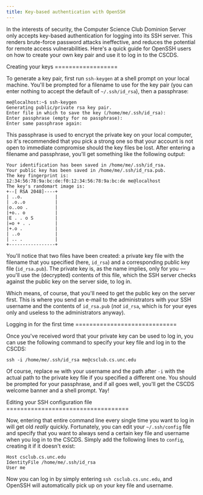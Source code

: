 ```yaml
---
title: Key-based authentication with OpenSSH
---
```


In the interests of security, the Computer Science Club Dominion Server only
accepts key-based authentication for logging into its SSH server.  This renders
brute-force password attacks ineffective, and reduces the potential for remote
access vulnerabilities.  Here's a quick guide for OpenSSH users on how to
create your own key pair and use it to log in to the CSCDS.

<section markdown="1">
Creating your keys
==================

To generate a key pair, first run `ssh-keygen` at a shell prompt on your local
machine.  You'll be prompted for a filename to use for the key pair (you can
enter nothing to accept the default of `~/.ssh/id_rsa`), then a passphrase:

    me@localhost:~$ ssh-keygen
    Generating public/private rsa key pair.
    Enter file in which to save the key (/home/me/.ssh/id_rsa):
    Enter passphrase (empty for no passphrase):
    Enter same passphrase again:

This passphrase is used to encrypt the private key on your local computer, so
it's recommended that you pick a strong one so that your account is not open to
immediate compromise should the key files be lost.  After entering a filename
and passphrase, you'll get something like the following output:

    Your identification has been saved in /home/me/.ssh/id_rsa.
    Your public key has been saved in /home/me/.ssh/id_rsa.pub.
    The key fingerprint is:
    12:34:56:78:9a:bc:de:f0:12:34:56:78:9a:bc:de me@localhost
    The key's randomart image is:
    +--[ RSA 2048]----+
    | ..o.            |
    | .o..o           |
    |o..oo .          |
    |+o.. o           |
    |E . . o S        |
    |=o + . .         |
    |+.o .            |
    | ..o             |
    | .. .            |
    +-----------------+

You'll notice that two files have been created: a private key file with the
filename that you specified (here, `id_rsa`) and a corresponding public key
file (`id_rsa.pub`).  The private key is, as the name implies, only for
you&nbsp;— you'll use the (decrypted) contents of this file, which the SSH
server checks against the public key on the server side, to log in.

Which means, of course, that you'll need to get the public key on the server
first.  This is where you send an e-mail to the administrators with your SSH
username and the contents of `id_rsa.pub` (_not_ `id_rsa`, which is for your
eyes only and useless to the administrators anyway).
</section>

<section markdown="1">
Logging in for the first time
=============================

Once you've received word that your private key can be used to log in, you can
use the following command to specify your key file and log in to the CSCDS:

    ssh -i /home/me/.ssh/id_rsa me@csclub.cs.unc.edu

Of course, replace `me` with your username and the path after `-i` with the
actual path to the private key file if you specified a different one.  You
should be prompted for your passphrase, and if all goes well, you'll get the
CSCDS welcome banner and a shell prompt.  Yay!
</section>

<section markdown="1">
Editing your SSH configuration file
===================================

Now, entering that entire command line every single time you want to log in
will get old _really_ quickly.  Fortunately, you can edit your `~/.ssh/config`
file and specify that you want to always send a certain key file and username
when you log in to the CSCDS.  Simply add the following lines to `config`,
creating it if it doesn't exist:

    Host csclub.cs.unc.edu
    IdentityFile /home/me/.ssh/id_rsa
    User me

Now you can log in by simply entering `ssh csclub.cs.unc.edu`, and OpenSSH will
automatically pick up on your key file and username.
</section>

